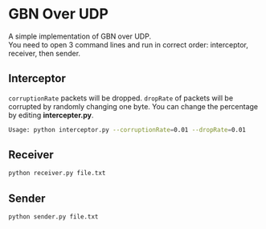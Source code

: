 # GBN Over UDP

A simple implementation of GBN over UDP.  
You need to open 3 command lines and run in correct order: interceptor, receiver, then sender.

## Interceptor
`corruptionRate` packets will be dropped. `dropRate` of packets will be corrupted by randomly changing one byte. You can change the percentage by editing **intercepter.py**.
```bash
Usage: python interceptor.py --corruptionRate=0.01 --dropRate=0.01
```

## Receiver
```bash
python receiver.py file.txt
```

## Sender
```bash
python sender.py file.txt
```

